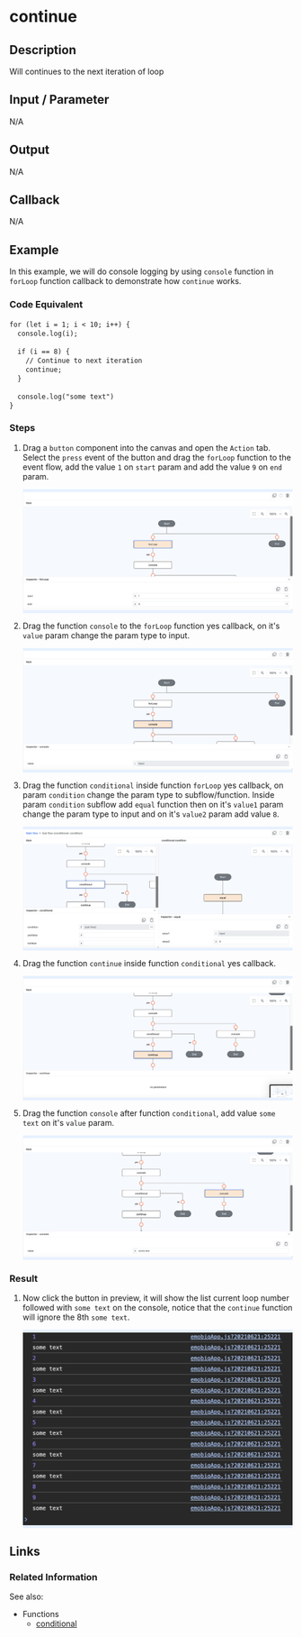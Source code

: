 # continue

## Description

Will continues to the next iteration of loop 

## Input / Parameter

N/A

## Output

N/A

## Callback

N/A

## Example

In this example, we will do console logging by using `console` function in `forLoop` function callback to demonstrate how `continue` works.

### Code Equivalent

```
for (let i = 1; i < 10; i++) {
  console.log(i);
  
  if (i == 8) {
    // Continue to next iteration
    continue;
  }
  
  console.log("some text")
}
```

### Steps

1. Drag a `button` component into the canvas and open the `Action` tab. Select the `press` event of the button and drag the `forLoop` function to the event flow, add the value `1` on `start` param and add the value `9` on `end` param.

    <div style="display:flex; align-items:center; justify-content:center; background-color: #E7F1FF;">
        <img src="./continue-step-1.png"
        style="width: 100%; padding: 5px;"/>
    </div>

2. Drag the function `console` to the `forLoop` function yes callback, on it's `value` param change the param type to input.

    <div style="display:flex; align-items:center; justify-content:center; background-color: #E7F1FF;">
        <img src="./continue-step-2.png"
        style="width: 100%; padding: 5px;"/>
    </div>

3. Drag the function `conditional` inside function `forLoop` yes callback, on param `condition` change the param type to subflow/function. Inside param `condition` subflow add `equal` function then on it's `value1` param change the param type to input and on it's `value2` param add value `8`.

    <div style="display:flex; align-items:center; justify-content:center; background-color: #E7F1FF;">
        <img src="./continue-step-3.png"
        style="width: 100%; padding: 5px;"/>
    </div>

4. Drag the function `continue` inside function `conditional` yes callback.

    <div style="display:flex; align-items:center; justify-content:center; background-color: #E7F1FF;">
        <img src="./continue-step-4.png"
        style="width: 100%; padding: 5px;"/>
    </div>

5. Drag the function `console` after function `conditional`, add value `some text` on it's `value` param.

    <div style="display:flex; align-items:center; justify-content:center; background-color: #E7F1FF;">
        <img src="./continue-step-5.png"
        style="width: 100%; padding: 5px;"/>
    </div>

### Result

1. Now click the button in preview, it will show the list current loop number followed with `some text` on the console, notice that the `continue` function will ignore the 8th `some text`.

    <div style="display:flex; align-items:center; justify-content:center; background-color: #E7F1FF;">
        <img src="./continue-result-1.png"
        style="width: 100%; padding: 5px;"/>
    </div>

## Links

### Related Information

See also:

- Functions
    -  [conditional](/document/client/006-actions-and-visual-logic/action-reference/cordova/Flow/conditional/conditional.md)